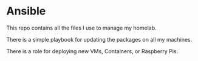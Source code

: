 # Ansible

This repo contains all the files I use to manage my homelab.

There is a simple playbook for updating the packages on all my machines.

There is a role for deploying new VMs, Containers, or Raspberry Pis.
